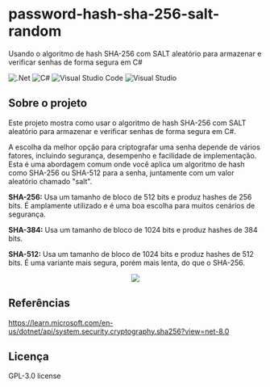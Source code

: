 # password-hash-sha-256-salt-random
Usando o algoritmo de hash SHA-256 com SALT aleatório para armazenar e verificar senhas de forma segura em C#

![.Net](https://img.shields.io/badge/.NET-5C2D91?style=for-the-badge&logo=.net&logoColor=white)
![C#](https://img.shields.io/badge/c%23-%23239120.svg?style=for-the-badge&logo=c-sharp&logoColor=white)
![Visual Studio Code](https://img.shields.io/badge/Visual%20Studio%20Code-0078d7.svg?style=for-the-badge&logo=visual-studio-code&logoColor=white)
![Visual Studio](https://img.shields.io/badge/Visual%20Studio-5C2D91.svg?style=for-the-badge&logo=visual-studio&logoColor=white)

## Sobre o projeto
Este projeto mostra como usar o algoritmo de hash SHA-256 com SALT aleatório para armazenar e verificar senhas de forma segura em C#.

A escolha da melhor opção para criptografar uma senha depende de vários fatores, incluindo segurança, desempenho e facilidade de implementação.
Esta é uma abordagem comum onde você aplica um algoritmo de hash como SHA-256 ou SHA-512 para a senha, juntamente com um valor aleatório chamado "salt".

**SHA-256:** Usa um tamanho de bloco de 512 bits e produz hashes de 256 bits. É amplamente utilizado e é uma boa escolha para muitos cenários de segurança.

**SHA-384:** Usa um tamanho de bloco de 1024 bits e produz hashes de 384 bits.

**SHA-512:** Usa um tamanho de bloco de 1024 bits e produz hashes de 512 bits. É uma variante mais segura, porém mais lenta, do que o SHA-256.

<div align="center">
    <img src="https://github.com/jfs-dev/password-hash-sha-256-salt-random/assets/54154628/5fba8721-bdec-40fd-822f-627c9c1070db"</img>
</div>

## Referências
https://learn.microsoft.com/en-us/dotnet/api/system.security.cryptography.sha256?view=net-8.0

## Licença
GPL-3.0 license
